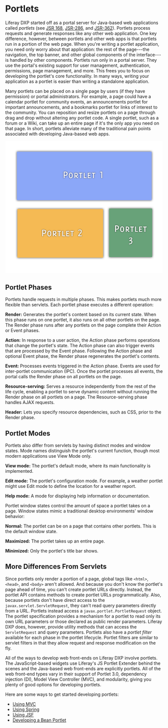 # Portlets

Liferay DXP started off as a portal server for Java-based web applications called *portlets* (see [JSR 168](https://jcp.org/en/jsr/detail?id=168), [JSR-286](https://jcp.org/en/jsr/detail?id=286), and [JSR-362](https://jcp.org/en/jsr/detail?id=362)). Portlets process requests and generate responses like any other web application. One key difference, however, between portlets and other web apps is that portlets run in a portion of the web page. When you're writing a portlet application, you need only worry about that application: the rest of the page---the navigation, the top banner, and other global components of the interface---is handled by other components. Portlets run only in a portal server. They use the portal's existing support for user management, authentication, permissions, page management, and more. This frees you to focus on developing the portlet's core functionality. In many ways, writing your application as a portlet is easier than writing a standalone application.

Many portlets can be placed on a single page by users (if they have permission) or portal administrators. For example, a page could have a calendar portlet for community events, an announcements portlet for important announcements, and a bookmarks portlet for links of interest to the community. You can reposition and resize portlets on a page through drag and drop without altering any portlet code. A single portlet, such as a forum or a Wiki, can take up an entire page if it's the only app you need on that page. In short, portlets alleviate many of the traditional pain points associated with developing Java-based web apps.

![You can place multiple portlets on a single page.](./portlets/images/01.png)

## Portlet Phases 

Portlets handle requests in multiple phases. This makes portlets much more flexible than servlets. Each portlet phase executes a different operation:

**Render:** Generates the portlet's content based on its current state. When this phase runs on one portlet, it also runs on all other portlets on the page. The Render phase runs after any portlets on the page complete their Action or Event phases.

**Action:** In response to a user action, the Action phase performs operations that change the portlet's state. The Action phase can also trigger events that are processed by the Event phase. Following the Action phase and optional Event phase, the Render phase regenerates the portlet's contents.

**Event:** Processes events triggered in the Action phase. Events are used for inter-portlet communication (IPC). Once the portlet processes all events, the portal calls the Render phase on all portlets on the page.

**Resource-serving:** Serves a resource independently from the rest of the life cycle, enabling a portlet to serve dynamic content without running the Render phase on all portlets on a page. The Resource-serving phase handles AJAX requests.

**Header:** Lets you specify resource dependencies, such as CSS, prior to the Render phase.

## Portlet Modes

Portlets also differ from servlets by having distinct modes and window states. Mode names distinguish the portlet's current function, though most modern applications use View Mode only.

**View mode:** The portlet's default mode, where its main functionality is implemented. 

**Edit mode:** The portlet's configuration mode. For example, a weather portlet might use Edit mode to define the location for a weather report. 

**Help mode:** A mode for displaying help information or documentation.

Portlet window states control the amount of space a portlet takes on a page. Window states mimic a traditional desktop environments' window behavior: 

**Normal:** The portlet can be on a page that contains other portlets. This is the default window state.

**Maximized:** The portlet takes up an entire page.

**Minimized:** Only the portlet's title bar shows.

## More Differences From Servlets

Since portlets only render a portion of a page, global tags like `<html>`, `<head>`, and `<body>` aren't allowed. And because you don't know the portlet's page ahead of time, you can't create portlet URLs directly. Instead, the portlet API contains methods to create portlet URLs programmatically. Also, because portlets don't have direct access to the `javax.servlet.ServletRequest`, they can't read query parameters directly from a URL. Portlets instead access a `javax.portlet.PortletRequest` object. The portlet specification provides a mechanism for a portlet to read only its own URL parameters or those declared as public render parameters. Liferay DXP does, however, provide utility methods that can access the `ServletRequest` and query parameters. Portlets also have a *portlet filter* available for each phase in the portlet lifecycle. Portlet filters are similar to servlet filters in that they allow request and response modification on the fly.

All of the ways to develop web front-ends on Liferay DXP involve portlets. The JavaScript-based widgets use Liferay's JS Portlet Extender behind the scenes and the Java-based web front-ends are explicitly portlets. All of the web front-end types vary in their support of Portlet 3.0, dependency injection (DI), Model View Controller (MVC), and modularity, giving you plenty of good options for developing portlets.

Here are some ways to get started developing portlets:

* [Using MVC](./using-mvc.md)
* [Using Spring](./using-spring.md)
* [Using JSF](./using-jsf.md)
* [Developing a Bean Portlet](./developing-a-bean-portlet.md)

